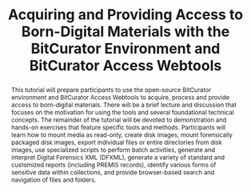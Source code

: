 ---
abstract: This tutorial will prepare participants to use the open-source BitCurator
  environment and BitCurator Access Webtools to acquire, process and provide access
  to born-digital materials. There will be a brief lecture and discussion that focuses
  on the motivation for using the tools and several foundational technical concepts.
  The remainder of the tutorial will be devoted to demonstration and hands-on exercises
  that feature specific tools and methods. Participants will learn how to mount media
  as read-only, create disk images, mount forensically packaged disk images, export
  individual files or entire directories from disk images, use specialized scripts
  to perform batch activities, generate and interpret Digital Forensics XML (DFXML),
  generate a variety of standard and customized reports (including PREMIS records),
  identify various forms of sensitive data within collections, and provide browser-based
  search and navigation of files and folders.
creators:
- Lee, Christopher A.
date: null
document_url: https://services.phaidra.univie.ac.at/api/object/o:502834/download
grand_parent: iPRES
institutions: []
keywords: []
landing_page_url: https://phaidra.univie.ac.at/o:502834
language: eng
layout: publication
license: CC BY-NC-SA 3.0 AT
notes_url: null
parent: iPRES 2016
publication_type: tutorial
size: 428621
slides_url: null
source_name: iPRES
stream_url: null
title: Acquiring and Providing Access to Born-Digital Materials with the BitCurator
  Environment and BitCurator Access Webtools
year: 2016
---